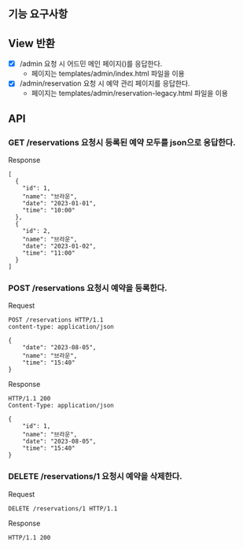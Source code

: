 ## 기능 요구사항

## View 반환

- [x] /admin 요청 시 어드민 메인 페이지()를 응답한다.
    - 페이지는 templates/admin/index.html 파일을 이용
- [x] /admin/reservation 요청 시 예약 관리 페이지를 응답한다.
    - 페이지는 templates/admin/reservation-legacy.html 파일을 이용

## API

### GET /reservations 요청시 등록된 예약 모두를 json으로 응답한다.

Response

```
[
  {
    "id": 1,
    "name": "브라운",
    "date": "2023-01-01",
    "time": "10:00"
  },
  {
    "id": 2,
    "name": "브라운",
    "date": "2023-01-02",
    "time": "11:00"
  }
]
```

### POST /reservations 요청시 예약을 등록한다.

Request

```
POST /reservations HTTP/1.1
content-type: application/json

{
    "date": "2023-08-05",
    "name": "브라운",
    "time": "15:40"
}
```

Response

```
HTTP/1.1 200 
Content-Type: application/json

{
    "id": 1,
    "name": "브라운",
    "date": "2023-08-05",
    "time": "15:40"
}
```

### DELETE /reservations/1 요청시 예약을 삭제한다.

Request

```
DELETE /reservations/1 HTTP/1.1
```

Response

```text
HTTP/1.1 200
```